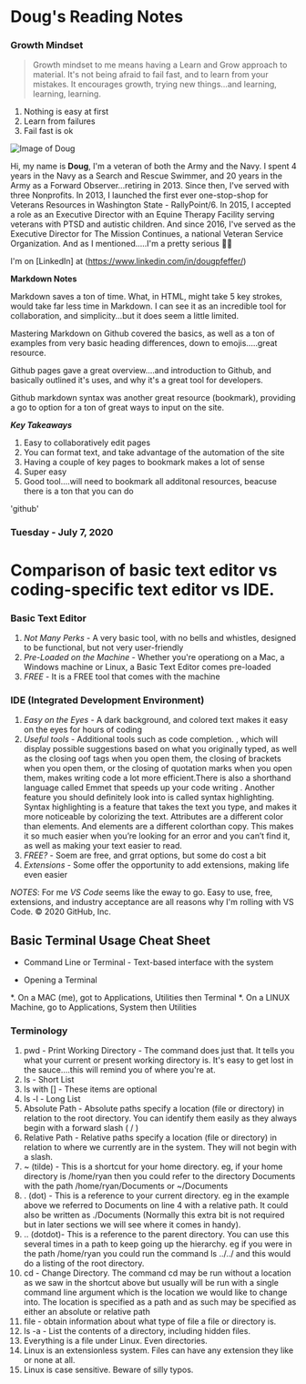 # Doug's Reading Notes

### Growth Mindset

> Growth mindset to me means having a Learn and Grow approach to material. It's not being afraid to fail fast, and to learn from your mistakes. It encourages growth, trying new things...and learning, learning, learning.

1. Nothing is easy at first
2. Learn from failures
3. Fail fast is ok

![Image of Doug](https://i.imgur.com/koVerTU.jpg)

Hi, my name is **Doug**, I'm a veteran of both the Army and the Navy. I spent 4 years in the Navy as a Search and Rescue Swimmer, and 20 years in the Army as a Forward Observer...retiring in 2013. Since then, I've served with three Nonprofits. In 2013, I launched the first ever one-stop-shop for Veterans Resources in Washington State - RallyPoint/6. In 2015, I accepted a role as an Executive Director with an Equine Therapy Facility serving veterans with PTSD and autistic children. And since 2016, I've served as the Executive Director for The Mission Continues, a national Veteran Service Organization. And as I mentioned.....I'm a pretty serious :biking_man:

I'm on [LinkedIn] at (https://www.linkedin.com/in/dougpfeffer/)

__Markdown Notes__

Markdown saves a ton of time. What, in HTML, might take 5 key strokes, would take far less time in Markdown. I can see it as an incredible tool for collaboration, and simplicity...but it does seem a little limited.

Mastering Markdown on Github covered the basics, as well as a ton of examples from very basic heading differences, down to emojis.....great resource.

Github pages gave a great overview....and introduction to Github, and basically outlined it's uses, and why it's a great tool for developers.

Github markdown syntax was another great resource (bookmark), providing a go to option for a ton of great ways to input on the site.

***Key Takeaways***

1. Easy to collaboratively edit pages
2. You can format text, and take advantage of the automation of the site
3. Having a couple of key pages to bookmark makes a lot of sense
4. Super easy
5. Good tool....will need to bookmark all additonal resources, beacuse there is a ton that you can do

'github'

### Tuesday - July 7, 2020

# Comparison of basic text editor vs coding-specific text editor vs IDE.

### Basic Text Editor

1. _Not Many Perks_ - A very basic tool, with no bells and whistles, designed to be functional, but not very user-friendly
2. _Pre-Loaded on the Machine_ - Whether you're operationg on a Mac, a Windows machine or Linux, a Basic Text Editor comes pre-loaded
3. _FREE_ - It is a FREE tool that comes with the machine

### IDE (Integrated Development Environment)

1. _Easy on the Eyes_ - A dark background, and colored text makes it easy on the eyes for hours of coding
2. _Useful tools_ - Additional tools such as code completion. , which will display possible suggestions based on what you originally typed, as well as the closing 
oof tags when you open them, the closing of brackets when you open them, or the closing of quotation marks when you open them, makes writing code a lot more 
efficient.There is also a shorthand language called Emmet that speeds up your code writing . Another feature you should definitely look into is called syntax
highlighting. Syntax highlighting is a feature that takes the text you type, and makes it more noticeable by colorizing the text. Attributes are a different color 
than elements. And elements are a different colorthan copy. This makes it so much easier when you’re looking for an error and you can’t find it, as well as making 
your text easier to read.
3. _FREE?_ - Soem are free, and grrat options, but some do cost a bit
4. _Extensions_ - Some offer the opportunity to add extensions, making life even easier

*NOTES*: For me _VS Code_ seems like the eway to go. Easy to use, free, extensions, and industry acceptance are all reasons why I'm rolling with VS Code.
© 2020 GitHub, Inc.

## Basic Terminal Usage Cheat Sheet

* Command Line or Terminal - Text-based interface with the system

* Opening a Terminal

*. On a MAC (me), got to Applications, Utilities then Terminal
*. On a LINUX Machine, go to Applications, System then Utilities

### Terminology

1. pwd - Print Working Directory - The command does just that. It tells you what your current or present working directory is. It's easy to get lost in the sauce....this will remind you of where you're at.
2. ls - Short List
3. ls with [] - These items are optional
4. ls -l - Long List
5. Absolute Path - Absolute paths specify a location (file or directory) in relation to the root directory. You can identify them easily as they always begin with a forward slash ( / )
6. Relative Path - Relative paths specify a location (file or directory) in relation to where we currently are in the system. They will not begin with a slash.
7. ~ (tilde) - This is a shortcut for your home directory. eg, if your home directory is /home/ryan then you could refer to the directory Documents with the path /home/ryan/Documents or ~/Documents
8. . (dot) - This is a reference to your current directory. eg in the example above we referred to Documents on line 4 with a relative path. It could also be written as ./Documents (Normally this extra bit is not required but in later sections we will see where it comes in handy).
9. .. (dotdot)- This is a reference to the parent directory. You can use this several times in a path to keep going up the hierarchy. eg if you were in the path /home/ryan you could run the command ls ../../ and this would do a listing of the root directory.
10. cd - Change Directory. The command cd may be run without a location as we saw in the shortcut above but usually will be run with a single command line argument which is the location we would like to change into. The location is specified as a path and as such may be specified as either an absolute or relative path
11. file - obtain information about what type of file a file or directory is.
12. ls -a - List the contents of a directory, including hidden files.
13. Everything is a file under Linux. Even directories.
14. Linux is an extensionless system. Files can have any extension they like or none at all.
15. Linux is case sensitive. Beware of silly typos.
